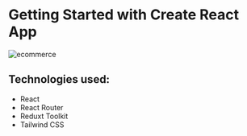 # Getting Started with Create React App

![ecommerce](https://user-images.githubusercontent.com/100026612/227817280-1fc016b3-9bb6-4798-8ae0-72253bba994e.PNG)


## Technologies used:

  - React
  - React Router
  - Reduxt Toolkit
  - Tailwind CSS
